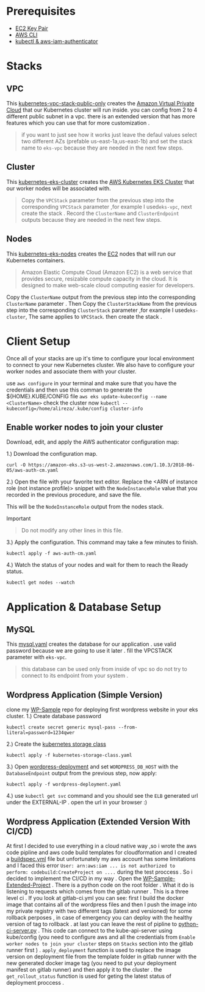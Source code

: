 # Prerequisites
- [EC2 Key Pair](https://console.aws.amazon.com/ec2/v2/home)
- [AWS CLI](https://docs.aws.amazon.com/cli/latest/userguide/installing.html)
- [kubectl & aws-iam-authenticator](https://docs.aws.amazon.com/eks/latest/userguide/install-aws-iam-authenticator.html)


# Stacks

## VPC
This [kubernetes-vpc-stack-public-only](kubernetes-vpc-stack-public-only.yaml) creates the [Amazon Virtual Private Cloud](https://aws.amazon.com/vpc/) that our Kubernetes cluster will run inside. you can config from 2 to 4 different public subnet in a vpc. there is an extended version that has more features which you can use that for more customization .
> if you want to just see how it works just leave the defaul values select two different AZs (prefable us-east-1a,us-east-1b) and set the stack name to `eks-vpc` because they are needed in the next few steps.

## Cluster
This [kubernetes-eks-cluster](/kubernetes-eks-cluster.yaml) creates the [AWS Kubernetes EKS Cluster](https://aws.amazon.com/eks/) that our worker nodes will be associated with.
> Copy the `VPCStack` parameter from the previous step into the corresponding `VPCStack` parameter ,for example I used`eks-vpc`, next create the stack .
Record the `ClusterName` and `ClusterEndpoint` outputs because they are needed in the next few steps.

## Nodes
This [kubernetes-eks-nodes](/kubernetes-eks-nodes.yaml) creates the [EC2](https://aws.amazon.com/ec2/) nodes that will run our Kubernetes containers.
>Amazon Elastic Compute Cloud (Amazon EC2) is a web service that provides secure, resizable compute capacity in the cloud. It is designed to make web-scale cloud computing easier for developers.

Copy the `ClusterName` output from the previous step into the corresponding `ClusterName` parameter . Then Copy the `ClusterStackName` from the previous step into the corresponding `ClusterStack` parameter ,for example I used`eks-cluster`, The same applies to `VPCStack`. then create the stack .

# Client Setup
Once all of your stacks are up it's time to configure your local environment to connect to your new Kubernetes cluster.  We also have to configure your worker nodes and associate them with your cluster.

use `aws configure` in your terminal and make sure that you have the credentials and then use this comman to generate the ${HOME}.KUBE/CONFIG file `aws eks update-kubeconfig --name <ClusterName>`
check the cluster now `kubectl --kubeconfig=/home/alireza/.kube/config cluster-info`

## Enable worker nodes to join your cluster
Download, edit, and apply the AWS authenticator configuration map:

1.) Download the configuration map.
```
curl -O https://amazon-eks.s3-us-west-2.amazonaws.com/1.10.3/2018-06-05/aws-auth-cm.yaml
```

2.) Open the file with your favorite text editor. Replace the <ARN of instance role (not instance profile)> snippet with the `NodeInstanceRole` value that you recorded in the previous procedure, and save the file.

This will be the `NodeInstanceRole` output from the nodes stack.

Important
> Do not modify any other lines in this file.

3.) Apply the configuration. This command may take a few minutes to finish.
```
kubectl apply -f aws-auth-cm.yaml
```

4.) Watch the status of your nodes and wait for them to reach the Ready status.
```
kubectl get nodes --watch
```
# Application & Database Setup

## MySQL
This [mysql.yaml](/mysql.yaml) creates the database for our application . use valid password because we are going to use it later . fill the VPCSTACK parameter with `eks-vpc`.
> this database can be used only from inside of vpc so do not try to connect to its endpoint from your system .

## Wordpress Application (Simple Version)
clone my [WP-Sample](https://github.com/alireza-aslani/WP-Sample) repo for deploying first wordpress website in your eks cluster. 
1.) Create database password
```
kubectl create secret generic mysql-pass --from-literal=password=1234qwer
```
2.) Create the [kubernetes storage class](https://github.com/alireza-aslani/WP-Sample/blob/master/kubernetes-storage-class.yaml)
```
kubectl apply -f kubernetes-storage-class.yaml
```
3.) Open [wordpress-deployment](https://github.com/alireza-aslani/WP-Sample/blob/master/wordpress-deployment.yaml) and set `WORDPRESS_DB_HOST` with the `DatabaseEndpoint` output from the previous step, now apply:
```
kubectl apply -f wordpress-deployment.yaml
```
4.) use `kubectl get svc` command and you should see the `ELB` generated url under the EXTERNAL-IP . open the url in your browser :)

## Wordpress Application (Extended Version With CI/CD)
At first I decided to use everything in a cloud native way ,so i wrote the aws code pipline and aws code build templates for cloudformation and I created a [buildspec.yml](https://github.com/alireza-aslani/WP-Sample/blob/master/buildspec.yml) file but unfortunately my aws account has some limitations and I faced this error `User: arn:aws:iam ... is not authorized to perform: codebuild:CreateProject on ....` during the test proccess . So i decided to implement the CI/CD in my way . Open the [WP-Sample-Extended-Project](https://github.com/alireza-aslani/WP-Sample-Extended) . There is a python code on the root folder . What it do is listening to requests which comes from the gitlab runner . This is a three level ci . If you look at gitlab-ci.yml you can see: first I build the docker image that contains all of the wordpress files and then I push the image into my private registry with two different tags (latest and versioned) for some rollback perposes , in case of emergency you can deploy with the healthy version of tag to rollback . at last you can leave the rest of pipline to [python-ci-server.py](https://github.com/alireza-aslani/WP-Sample-Extended/blob/master/python-ci-server.py) . This code can connect to the kube-api-server using kube/config (you need to configure aws and all the credentials from `Enable worker nodes to join your cluster` steps on `Stacks` section into the gitlab runner first ) . `apply_deployment` function is used to replace the image version on deployment file from the template folder in gitlab runner with the new generated docker image tag (you need to put your deployment manifest on gitlab runner) and then apply it to the cluster . the `get_rollout_status` function is used for geting the latest status of deployment proccess . 
